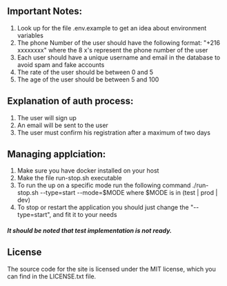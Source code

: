 ## Important Notes:

1. Look up for the file .env.example to get an idea about environment variables
2. The phone Number of the user should have the following format: "+216
   xxxxxxxx" where the 8 x's represent the phone number of the user
3. Each user should have a unique username and email in the database to avoid
   spam and fake accounts
4. The rate of the user should be between 0 and 5
5. The age of the user should be between 5 and 100

## Explanation of auth process:

1. The user will sign up
2. An email will be sent to the user
3. The user must confirm his registration after a maximum of two days

## Managing applciation:
1. Make sure you have docker installed on your host
2. Make the file run-stop.sh executable
3. To run the up on a specific mode run the following command
   ./run-stop.sh --type=start --mode=$MODE where $MODE is in (test | prod | dev)
4. To stop or restart the application you should just change the "--type=start", and fit it to your needs
#### *It should be noted that test implementation is not ready.*

## License

The source code for the site is licensed under the MIT license, which you can
find in the LICENSE.txt file.
